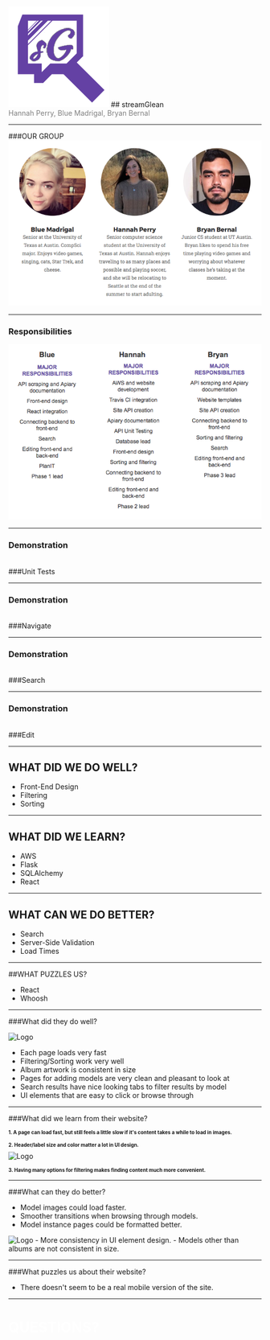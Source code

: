 
<img src="static/img/LOGOSMALLER.png">
## streamGlean
<br>
<span style="color:gray">Hannah Perry, Blue Madrigal, Bryan Bernal</span>

---

###OUR GROUP
<img src="static/img/ourteam.png">

---

### Responsibilities
<img src="static/img/responsibilities.png">

---

### <b>Demonstration</b>
<br>
###Unit Tests
<br>

---

### <b>Demonstration</b>
<br>
###Navigate
<br>

---

### <b>Demonstration</b>
<br>
###Search
<br>

---

### <b>Demonstration</b>
<br>
###Edit
<br>

---

## <span>WHAT DID WE DO WELL?</span>

- Front-End Design
- Filtering
- Sorting

---

## <span>WHAT DID WE LEARN?</span>

- AWS
- Flask
- SQLAlchemy
- React

---

## <span>WHAT CAN WE DO BETTER?</span>

- Search
- Server-Side Validation
- Load Times

---

##<span>WHAT PUZZLES US?</span>

- React
- Whoosh

---

###What did they do well?

<img src="http://i.imgur.com/EwTQTN8.png" alt="Logo" style="width: 200px;"/>

- Each page loads very fast
- Filtering/Sorting work very well
- Album artwork is consistent in size
- Pages for adding models are very clean and pleasant to look at
- Search results have nice looking tabs to filter results by model
- UI elements that are easy to click or browse through


---

###What did we learn from their website?

<h2 style="font-size:70%;">1. A page can load fast, but still feels a little slow if it's content takes a while to load in images.</h2>
<h2 style="font-size:70%;">2. Header/label size and color matter a lot in UI design.</h2>
<img src="http://i.imgur.com/DLL3Wzf.png" alt="Logo" style="width: 120px;"/>
<h2 style="font-size:70%;">3. Having many options for filtering makes finding content much more convenient.</h2>

---

###What can they do better?

- Model images could load faster.
- Smoother transitions when browsing through models.
- Model instance pages could be formatted better.
<img src="http://i.imgur.com/Nlm7AgV.jpg" alt="Logo" style="width: 300px;"/>
- More consistency in UI element design.
- Models other than albums are not consistent in size.

---

###What puzzles us about their website?

- There doesn't seem to be a real mobile version of the site.

---

# <span style="color: white; text-transform: none">QUESTIONS?</span>
